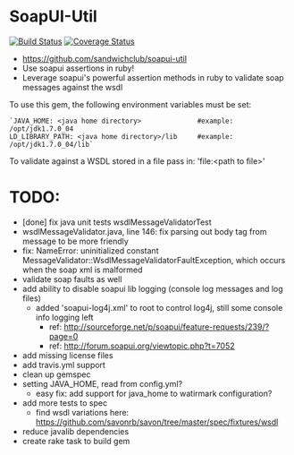 SoapUI-Util
=====================
[![Build Status](https://secure.travis-ci.org/sandwichclub/soapui-util.png?branch=master)](http://travis-ci.org/sandwichclub/soapui-util)
[![Coverage Status](https://coveralls.io/repos/sandwichclub/soapui-util/badge.png?branch=master)](https://coveralls.io/r/sandwichclub/soapui-util)

 * https://github.com/sandwichclub/soapui-util
 * Use soapui assertions in ruby!
 * Leverage soapui's powerful assertion methods in ruby to validate soap messages against the wsdl

To use this gem, the following environment variables must be set:

    `JAVA_HOME: <java home directory>              #example: /opt/jdk1.7.0_04
    LD_LIBRARY_PATH: <java home directory>/lib     #example: /opt/jdk1.7.0_04/lib`

To validate against a WSDL stored in a file pass in: 'file:&lt;path to file&gt;'


TODO:
=====================
  * [done] fix java unit tests wsdlMessageValidatorTest
  * wsdlMessageValidator.java, line 146: fix parsing out body tag from message to be more friendly
  * fix: NameError: uninitialized constant MessageValidator::WsdlMessageValidatorFaultException,
    which occurs when the soap xml is malformed
  * validate soap faults as well
  * add ability to disable soapui lib logging (console log messages and log files)
    * added 'soapui-log4j.xml' to root to control log4j, still some console info logging left
      * ref: http://sourceforge.net/p/soapui/feature-requests/239/?page=0
      * ref: http://forum.soapui.org/viewtopic.php?t=7052
  * add missing license files
  * add travis.yml support
  * clean up gemspec
  * setting JAVA_HOME, read from config.yml?
    * easy fix: add support for java_home to watirmark configuration?
  * add more tests to spec
    * find wsdl variations here: https://github.com/savonrb/savon/tree/master/spec/fixtures/wsdl
  * reduce javalib dependencies
  * create rake task to build gem
